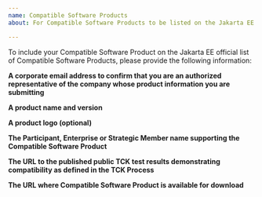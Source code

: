 ```yaml
---
name: Compatible Software Products
about: For Compatible Software Products to be listed on the Jakarta EE official list of Software Products

---
```


To include your Compatible Software Product on the Jakarta EE official list of Compatible Software Products, please provide the following information:

**A corporate email address to confirm that you are an authorized representative of the company whose product information you are submitting**

**A product name and version**

**A product logo (optional)**

**The Participant, Enterprise or Strategic Member name supporting the Compatible Software Product**

**The URL to the published public TCK test results demonstrating compatibility as defined in the TCK Process**

**The URL where Compatible Software Product is available for download**